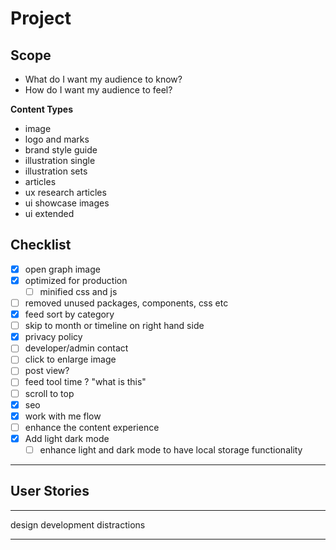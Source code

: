 # Project

## Scope

- What do I want my audience to know?
- How do I want my audience to feel?

**Content Types**

- image
- logo and marks
- brand style guide
- illustration single
- illustration sets
- articles
- ux research articles
- ui showcase images
- ui extended

## Checklist

- [x] open graph image
- [x] optimized for production
  - [ ] minified css and js
- [ ] removed unused packages, components, css etc
- [x] feed sort by category
- [ ] skip to month or timeline on right hand side
- [x] privacy policy
- [ ] developer/admin contact
- [ ] click to enlarge image
- [ ] post view?
- [ ] feed tool time ? "what is this"
- [ ] scroll to top
- [x] seo
- [x] work with me flow
- [ ] enhance the content experience
- [x] Add light dark mode
  - [ ] enhance light and dark mode to have local storage functionality 

---

## User Stories

---

design
development
distractions

---
